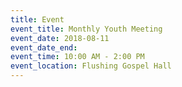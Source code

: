 ```yaml
---
title: Event
event_title: Monthly Youth Meeting
event_date: 2018-08-11
event_date_end:
event_time: 10:00 AM - 2:00 PM
event_location: Flushing Gospel Hall
---
```

